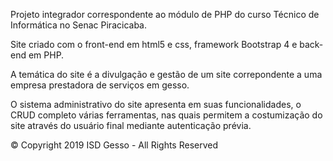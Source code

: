 Projeto integrador correspondente ao módulo de PHP do curso Técnico de Informática no Senac Piracicaba.

Site criado com o front-end em html5 e css, framework Bootstrap 4 e back-end em PHP.

A temática do site é a divulgação e gestão de um site correpondente a uma empresa prestadora de serviços em gesso.

O sistema administrativo do site apresenta em suas funcionalidades, o CRUD completo várias ferramentas, nas quais permitem a costumização do site através do usuário final mediante autenticação prévia.

© Copyright 2019 ISD Gesso - All Rights Reserved 

